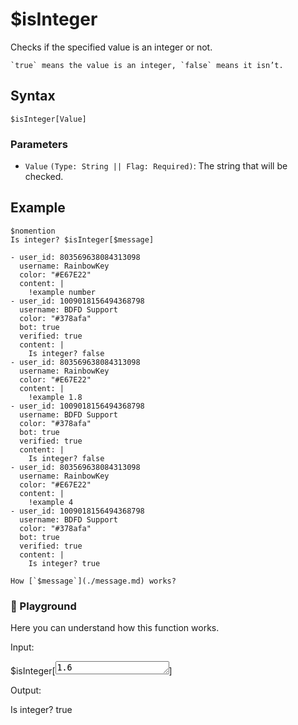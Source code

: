 # $isInteger
Checks if the specified value is an integer or not.

```admonish note
`true` means the value is an integer, `false` means it isn’t.
```

## Syntax
```
$isInteger[Value]
```

### Parameters
- `Value` `(Type: String || Flag: Required)`: The string that will be checked.

## Example
```
$nomention
Is integer? $isInteger[$message]
```

```discord yaml
- user_id: 803569638084313098
  username: RainbowKey
  color: "#E67E22"
  content: |
    !example number
- user_id: 1009018156494368798
  username: BDFD Support
  color: "#378afa"
  bot: true
  verified: true
  content: |
    Is integer? false
- user_id: 803569638084313098
  username: RainbowKey
  color: "#E67E22"
  content: |
    !example 1.8
- user_id: 1009018156494368798
  username: BDFD Support
  color: "#378afa"
  bot: true
  verified: true
  content: |
    Is integer? false
- user_id: 803569638084313098
  username: RainbowKey
  color: "#E67E22"
  content: |
    !example 4
- user_id: 1009018156494368798
  username: BDFD Support
  color: "#378afa"
  bot: true
  verified: true
  content: |
    Is integer? true
```

```admonish question title="What is this?"
How [`$message`](./message.md) works?
```

<div class=function-playground>
  <h3>🤖 Playground</h3>
  <p>Here you can understand how this function works.</p>
  <div class="function-input">
    <p>Input:</p>
    <span id="play-code">$isInteger[<textarea id="play-input" rows="1" maxlength="20" oninput="isIntegerPlayground(this.value)">1.6</textarea>]</span>
  </div>
  <div class="function-output">
    <p>Output:</p>
    <span id="play-output">Is integer? true</span>
  </div>
</div>
